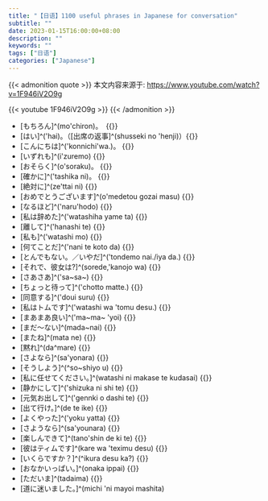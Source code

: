 ```yaml
---
title: "【日语】1100 useful phrases in Japanese for conversation"
subtitle: ""
date: 2023-01-15T16:00:00+08:00
description: ""
keywords: ""
tags: ["日语"]
categories: ["Japanese"]
---
```


{{< admonition quote >}}
本文内容来源于: https://www.youtube.com/watch?v=1F946iV2O9g

{{< youtube 1F946iV2O9g >}}
{{< /admonition >}}

- [もちろん]^(mo'chiron)。　{{<blank-text hide="Sure.">}}
- [はい]^('hai)。（[出席の返事]^(shusseki no 'henji)）{{<blank-text hide="Here.(taking attendance)">}}
- [こんにちは]^('konnichi'wa.)。 {{<blank-text hide="Hello.">}}
- [いずれも]^(i'zuremo) {{<blank-text hide="Neither">}}
- [おそらく]^(o'soraku)。 {{<blank-text hide="Probably">}}
- [確かに]^('tashika ni)。 {{<blank-text hide="Certainly.">}}
- [絶対に]^(ze'ttai ni) {{<blank-text hide="Absolutely.">}}
- [おめでとうございます]^(o'medetou gozai masu) {{<blank-text hide="Congratulations.">}}
- [なるほど]^('naru'hodo) {{<blank-text hide="I see.">}}
- [私は辞めた]^('watashiha yame ta) {{<blank-text hide="I quit">}}
- [離して]^('hanashi te) {{<blank-text hide="Let go">}}
- [私も]^('watashi mo) {{<blank-text hide="Me too.">}}
- [何てことだ]^('nani te koto da) {{<blank-text hide="My god.">}}
- [とんでもない。／いやだ]^('tondemo nai./iya da.) {{<blank-text hide="No way.">}}
- [それで、彼女は?]^(sorede,'kanojo wa) {{<blank-text hide="And she?">}}
- [さあさあ]^('sa~sa~) {{<blank-text hide="Come on">}}
- [ちょっと待って]^('chotto matte.) {{<blank-text hide="Hold on">}}
- [同意する]^('doui suru) {{<blank-text hide="I agree">}}
- [私はトムです]^('watashi wa 'tomu desu.) {{<blank-text hide="I'im Tom.">}}
- [まあまあ良い]^('ma~ma~ 'yoi) {{<blank-text hide="Not bad.">}}
- [まだ～ない]^(mada~nai) {{<blank-text hide="not yet.">}}
- [またね]^(mata ne) {{<blank-text hide="see you">}}
- [黙れ]^(da^mare) {{<blank-text hide="shut up">}}
- [さよなら]^(sa'yonara) {{<blank-text hide="so long.">}}
- [そうしよう]^(^so~shiyo u) {{<blank-text hide="why not">}}
- [私に任せてください。]^(watashi ni makase te kudasai) {{<blank-text hide="allow me">}}
- [静かにして]^('shizuka ni shi te) {{<blank-text hide="be quiet">}}
- [元気お出して]^('gennki o dashi te) {{<blank-text hide="Cheer up">}}
- [出て行け。]^(de te ike) {{<blank-text hide="get lost">}}
- [よくやった]^('yoku yatta) {{<blank-text hide="Good job">}}
- [さようなら]^(sa'younara) {{<blank-text hide="Goodbye">}}
- [楽しんできて]^(tano'shin de ki te) {{<blank-text hide="have hun">}}
- [彼はティムです]^(kare wa 'teximu desu) {{<blank-text hide="He's Tim.">}}
- [いくらですか？]^(^ikura desu ka?) {{<blank-text hide="How much">}}
- [おなかいっぱい。]^(onaka ippai) {{<blank-text hide="I am full">}}
- [ただいま]^(tadaima) {{<blank-text hide="I am home">}}
- [道に迷いました。]^(michi 'ni mayoi mashita)